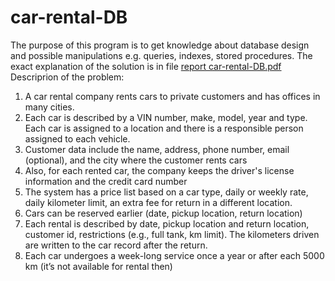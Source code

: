 # car-rental-DB
The purpose of this program is to get knowledge about database design and possible manipulations e.g. queries, indexes, stored procedures. The exact explanation of the solution is in file [report car-rental-DB.pdf](https://github.com/amolodoyy/car-rental-DB/files/6733613/report.car-rental-DB.pdf)
Descriprion of the problem:
1. A car rental company rents cars to private customers and has offices in many cities.
2. Each car is described by a VIN number, make, model, year and type. Each car is assigned to a 
location and there is a responsible person assigned to each vehicle. 
3. Customer data include the name, address, phone number, email (optional), and the city where 
the customer rents cars
4. Also, for each rented car, the company keeps the driver's license information and the credit card 
number
5. The system has a price list based on a car type, daily or weekly rate, daily kilometer limit, an 
extra fee for return in a different location.
6. Cars can be reserved earlier (date, pickup location, return location)
7. Each rental is described by date, pickup location and return location, customer id, restrictions  (e.g., full tank, km limit). The kilometers driven are written to the car record after the return.
8. Each car undergoes a week-long service once a year or after each 5000 km (it’s not available for rental then)
